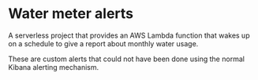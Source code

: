 # Water meter alerts
A serverless project that provides an AWS Lambda function that 
wakes up on a schedule to give a report about monthly water usage.

These are custom alerts that could not have been 
done using the normal Kibana alerting mechanism. 
